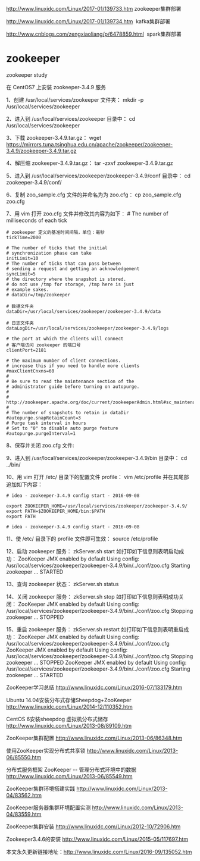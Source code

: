 http://www.linuxidc.com/Linux/2017-01/139733.htm  zookeeper集群部署

http://www.linuxidc.com/Linux/2017-01/139734.htm  kafka集群部署

http://www.cnblogs.com/zengxiaoliang/p/6478859.html  spark集群部署
# zookeeper
zookeeper study

在 CentOS7 上安装 zookeeper-3.4.9 服务

 1、创建 /usr/local/services/zookeeper 文件夹：
    mkdir -p /usr/local/services/zookeeper
 
2、进入到 /usr/local/services/zookeeper 目录中：
    cd /usr/local/services/zookeeper
 
3、下载 zookeeper-3.4.9.tar.gz：
    wget https://mirrors.tuna.tsinghua.edu.cn/apache/zookeeper/zookeeper-3.4.9/zookeeper-3.4.9.tar.gz
 
4、解压缩 zookeeper-3.4.9.tar.gz：
    tar -zxvf zookeeper-3.4.9.tar.gz
 
5、进入到 /usr/local/services/zookeeper/zookeeper-3.4.9/conf 目录中：
    cd zookeeper-3.4.9/conf/
 
6、复制 zoo_sample.cfg 文件的并命名为为 zoo.cfg：
    cp zoo_sample.cfg zoo.cfg
 
7、用 vim 打开 zoo.cfg 文件并修改其内容为如下：
    # The number of milliseconds of each tick
 
    # zookeeper 定义的基准时间间隔，单位：毫秒
    tickTime=2000
 
    # The number of ticks that the initial 
    # synchronization phase can take
    initLimit=10
    # The number of ticks that can pass between 
    # sending a request and getting an acknowledgement
    syncLimit=5
    # the directory where the snapshot is stored.
    # do not use /tmp for storage, /tmp here is just 
    # example sakes.
    # dataDir=/tmp/zookeeper
 
    # 数据文件夹
    dataDir=/usr/local/services/zookeeper/zookeeper-3.4.9/data
 
    # 日志文件夹
    dataLogDir=/usr/local/services/zookeeper/zookeeper-3.4.9/logs
 
    # the port at which the clients will connect
    # 客户端访问 zookeeper 的端口号
    clientPort=2181
 
    # the maximum number of client connections.
    # increase this if you need to handle more clients
    #maxClientCnxns=60
    #
    # Be sure to read the maintenance section of the 
    # administrator guide before turning on autopurge.
    #
    # http://zookeeper.apache.org/doc/current/zookeeperAdmin.html#sc_maintenance
    #
    # The number of snapshots to retain in dataDir
    #autopurge.snapRetainCount=3
    # Purge task interval in hours
    # Set to "0" to disable auto purge feature
    #autopurge.purgeInterval=1
 
8、保存并关闭 zoo.cfg 文件:
    
9、进入到 /usr/local/services/zookeeper/zookeeper-3.4.9/bin 目录中：
    cd ../bin/
 
10、用 vim 打开 /etc/ 目录下的配置文件 profile：
    vim /etc/profile
    并在其尾部追加如下内容：
 
    # idea - zookeeper-3.4.9 config start - 2016-09-08
 
    export ZOOKEEPER_HOME=/usr/local/services/zookeeper/zookeeper-3.4.9/
    export PATH=$ZOOKEEPER_HOME/bin:$PATH
    export PATH
 
    # idea - zookeeper-3.4.9 config start - 2016-09-08
 
11、使 /etc/ 目录下的 profile 文件即可生效：
    source /etc/profile
 
12、启动 zookeeper 服务：
    zkServer.sh start
    如打印如下信息则表明启动成功：
    ZooKeeper JMX enabled by default
    Using config: /usr/local/services/zookeeper/zookeeper-3.4.9/bin/../conf/zoo.cfg
    Starting zookeeper ... STARTED
 
13、查询 zookeeper 状态：
    zkServer.sh status
 
14、关闭 zookeeper 服务：
    zkServer.sh stop
    如打印如下信息则表明成功关闭：
    ZooKeeper JMX enabled by default
    Using config: /usr/local/services/zookeeper/zookeeper-3.4.9/bin/../conf/zoo.cfg
    Stopping zookeeper ... STOPPED
 
15、重启 zookeeper 服务：
    zkServer.sh restart
    如打印如下信息则表明重启成功：
    ZooKeeper JMX enabled by default
    Using config: /usr/local/services/zookeeper/zookeeper-3.4.9/bin/../conf/zoo.cfg
    ZooKeeper JMX enabled by default
    Using config: /usr/local/services/zookeeper/zookeeper-3.4.9/bin/../conf/zoo.cfg
    Stopping zookeeper ... STOPPED
    ZooKeeper JMX enabled by default
    Using config: /usr/local/services/zookeeper/zookeeper-3.4.9/bin/../conf/zoo.cfg
    Starting zookeeper ... STARTED

ZooKeeper学习总结  http://www.linuxidc.com/Linux/2016-07/133179.htm

Ubuntu 14.04安装分布式存储Sheepdog+ZooKeeper  http://www.linuxidc.com/Linux/2014-12/110352.htm

CentOS 6安装sheepdog 虚拟机分布式储存  http://www.linuxidc.com/Linux/2013-08/89109.htm

ZooKeeper集群配置 http://www.linuxidc.com/Linux/2013-06/86348.htm

使用ZooKeeper实现分布式共享锁 http://www.linuxidc.com/Linux/2013-06/85550.htm

分布式服务框架 ZooKeeper -- 管理分布式环境中的数据 http://www.linuxidc.com/Linux/2013-06/85549.htm

ZooKeeper集群环境搭建实践 http://www.linuxidc.com/Linux/2013-04/83562.htm

ZooKeeper服务器集群环境配置实测 http://www.linuxidc.com/Linux/2013-04/83559.htm

ZooKeeper集群安装 http://www.linuxidc.com/Linux/2012-10/72906.htm

Zookeeper3.4.6的安装 http://www.linuxidc.com/Linux/2015-05/117697.htm

本文永久更新链接地址：http://www.linuxidc.com/Linux/2016-09/135052.htm
